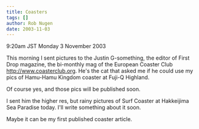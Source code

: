```yaml
---
title: Coasters
tags: []
author: Rob Nugen
date: 2003-11-03
---
```


<p class=date>9:20am JST Monday 3 November 2003</p>

<p>This morning I sent pictures to the Justin G-something, the editor
of First Drop magazine, the bi-monthly mag of the European Coaster
Club <a
href="http://www.coasterclub.org">http://www.coasterclub.org</a>.
He's the cat that asked me if he could use my pics of Hamu-Hamu
Kingdom coaster at Fuji-Q Highland.</p>

<p>Of course yes, and those pics will be published soon.</p>

<p>I sent him the higher res, but rainy pictures of Surf Coaster at
Hakkeijima Sea Paradise today.  I'll write something about it
soon.</p>

<p>Maybe it can be my first published coaster article.</p>
